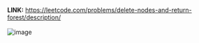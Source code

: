 **LINK:** https://leetcode.com/problems/delete-nodes-and-return-forest/description/
<br><br>
![image](https://github.com/user-attachments/assets/c554e16a-ce99-454a-abe2-b0d0d3035070)
